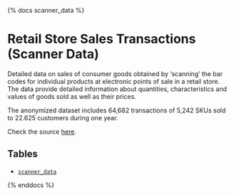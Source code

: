 {% docs scanner_data %}

# Retail Store Sales Transactions (Scanner Data)

Detailed data on sales of consumer goods obtained by ‘scanning’ the bar codes for individual products at electronic points of sale in a retail store. The data provide detailed information about quantities, characteristics and values of goods sold as well as their prices.

The anonymized dataset includes 64,682 transactions of 5,242 SKUs sold to 22.625 customers during one year.

Check the source [here](https://www.kaggle.com/marian447/retail-store-sales-transactions).

## Tables

- [`scanner_data`](/#!/source/source.testing_sqlite.retail.scanner_data)

{% enddocs %}
